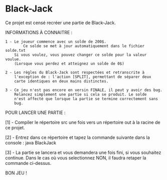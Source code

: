 # Black-Jack

Ce projet est censé recréer une partie de Black-Jack.

INFORMATIONS À CONNAITRE :

	1 - Le joueur commence avec un solde de 200$.
            Ce solde se met à jour automatiquement dans le fichier solde.txt
	    Si vous voulez, vous pouvez changer ce solde pour la valeur voulue.
	    (Lorsque vous perdez et atteignez un solde de 0$)

	2 - Les règles du Black-Jack sont respectées et retranscrite à
	    l'exception de : l'action [SPLIT], permettant de séparer deux
	    carte identiques en deux mains distinctes.

	3 - Ce jeu n'est pas encore en versin FINALE, il peut y avoir des bug.
	    Relancez simplement une partie si cela se produit. Le solde
	    n'est affecté que lorsque la partie se termine correctement sans
	    bug.


POUR LANCER UNE PARTIE :

 [1] - Compiler le répertoire src une fois vers un répertoire out à la racine de ce projet.

 [2] - Entrez dans ce répertoire et tapez la commande suivante dans la console : java BlackJack

 [3] - La partie se lancera et vous demandera une fois fini, si vous souhaitez continue. Dans le cas où vous selectionnez NON, il faudra retaper la commande ci-dessus.


BON JEU !